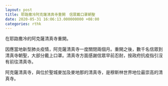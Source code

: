 ```yaml
---
layout: post
title: 耶路撒冷阿克薩清真寺重開　信眾戴口罩朝聖
date: 2020-05-31 16:06:13.000000000 +08:00
categories: rthk
---
```


在耶路撒冷的阿克薩清真寺重開。

因應當地新型肺炎疫情，阿克薩清真寺一度關閉兩個月。重開之後，數千名信眾到清真寺朝聖，大部分戴上口罩。清真寺方面感謝信眾早前忍耐，按政府抗疫指引沒有前往清真寺。

阿克薩清真寺，與位於聖城麥加及麥地那的清真寺，是穆斯林世界地位最崇高的清真寺。
